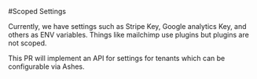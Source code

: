 #Scoped Settings

Currently, we have settings such as Stripe Key, Google analytics Key, and others as
ENV variables. Things like mailchimp use plugins but plugins are not scoped.

This PR will implement an API for settings for tenants which can be configurable
via Ashes.
